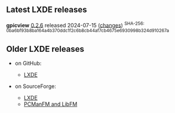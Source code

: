 ## Latest LXDE releases

**gpicview** [0.2.6](releases/gpicview-0.2.6.tar.xz) released 2024-07-15 ([changes](https://github.com/lxde/gpicview/commits/0.2.6))
<sup>SHA-256: 0ba6bf93b8ba164a4b370ddc1f2c6b8cb44af7cb4675e6930998b324d910267a</sup>
<!-- libfm -->
<!-- lxappearance -->
<!-- lxappearance-obconf -->
<!-- lxde-common -->
<!-- lxde-icon-theme -->
<!-- lxdm -->
<!-- lxhotkey -->
<!-- lxinput -->
<!-- lxlauncher -->
<!-- lxmenu-data -->
<!-- lxmusic -->
<!-- lxpanel -->
<!-- lxrandr -->
<!-- lxsession -->
<!-- lxtask -->
<!-- lxterminal -->
<!-- menu-cache -->
<!-- pcmanfm -->


## Older LXDE releases

- on GitHub:
  - [LXDE](releases/)

- on SourceForge:
  - [LXDE](https://sourceforge.net/projects/lxde/files/)
  - [PCManFM and LibFM](https://sourceforge.net/projects/pcmanfm/files/)
